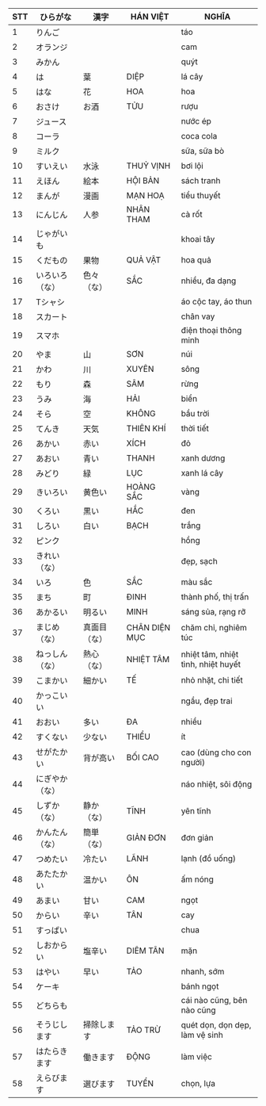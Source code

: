 |STT|ひらがな|漢字|HÁN VIỆT|NGHĨA
|---|----|---|---|---|
1|りんご|||táo|
2|オランジ|||cam|
3|みかん|||quýt|
4|は|葉|DIỆP|lá cây|
5|はな|花|HOA|hoa|
6|おさけ|お酒|TỬU|rượu|
7|ジュース|||nước ép|
8|コーラ|||coca cola|
9|ミルク|||sữa, sữa bò|
10|すいえい|水泳|THUỶ VỊNH|bơi lội|
11|えほん|絵本|HỘI BẢN|sách tranh|
12|まんが|漫画|MẠN HOẠ|tiểu thuyết|
13|にんじん|人参|NHÂN THAM|cà rốt|
14|じゃがいも|||khoai tây|
15|くだもの|果物|QUẢ VẬT|hoa quả|
16|いろいろ（な）|色々（な）|SẮC|nhiều, đa dạng|
17| Tシャシ|||áo cộc tay, áo thun|
18|スカート|||chân vay|
19|スマホ|||điện thoại thông minh|
20|やま|山|SƠN|núi|
21|かわ|川|XUYÊN|sông|
22|もり|森|SÂM|rừng|
23|うみ|海|HẢI|biển|
24|そら|空|KHÔNG|bầu trời|
25|てんき|天気|THIÊN KHÍ|thời tiết|
26|あかい|赤い|XÍCH|đỏ|
27|あおい|青い|THANH|xanh dương|
28|みどり|緑|LỤC|xanh lá cây|
29|きいろい|黄色い|HOÀNG SẮC|vàng|
30|くろい|黒い|HẮC|đen|
31|しろい|白い|BẠCH|trắng|
32|ピンク|||hồng|
33|きれい（な）|||đẹp, sạch|
34|いろ|色|SẮC|màu sắc|
35|まち|町|ĐINH|thành phố, thị trấn|
36|あかるい|明るい|MINH|sáng sủa, rạng rỡ|
37|まじめ（な）|真面目（な）|CHÂN DIỆN MỤC|chăm chỉ, nghiêm túc|
38|ねっしん（な）|熱心（な）|NHIỆT TÂM|nhiệt tâm, nhiệt tình, nhiệt huyết|
39|こまかい|細かい|TẾ|nhỏ nhặt, chi tiết|
40|かっこいい|||ngầu, đẹp trai|
41|おおい|多い|ĐA|nhiều|
42|すくない|少ない|THIỂU|ít|
43|せがたかい|背が高い|BỐI CAO|cao (dùng cho con người)|
44|にぎやか（な）|||náo nhiệt, sôi động|
45|しずか（な）|静か（な）|TĨNH|yên tĩnh|
46|かんたん（な）|簡単（な）|GIẢN ĐƠN|đơn giản|
47|つめたい|冷たい|LÃNH|lạnh (đồ uống)|
48|あたたかい|温かい|ÔN|ấm nóng|
49|あまい|甘い|CAM|ngọt|
50|からい|辛い|TÂN|cay|
51|すっぱい|||chua|
52|しおからい|塩辛い|DIÊM TÂN|mặn|
53|はやい|早い|TẢO|nhanh, sớm|
54|ケーキ|||bánh ngọt|
55|どちらも|||cái nào cũng, bên nào cũng|
56|そうじします|掃除します|TẢO TRỪ|quét dọn, dọn dẹp, làm vệ sinh|
57|はたらきます|働きます|ĐỘNG|làm việc|
58|えらびます|選びます|TUYỂN|chọn, lựa|